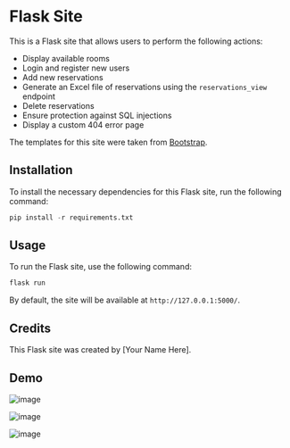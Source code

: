 # Flask Site

This is a Flask site that allows users to perform the following actions:

- Display available rooms
- Login and register new users
- Add new reservations
- Generate an Excel file of reservations using the `reservations_view` endpoint
- Delete reservations
- Ensure protection against SQL injections
- Display a custom 404 error page

The templates for this site were taken from [Bootstrap](https://getbootstrap.com/docs/5.3/examples/). 

## Installation

To install the necessary dependencies for this Flask site, run the following command:

```python
pip install -r requirements.txt
```

## Usage

To run the Flask site, use the following command:

```python
flask run
```
By default, the site will be available at `http://127.0.0.1:5000/`.

## Credits

This Flask site was created by [Your Name Here].

## Demo

![image](https://user-images.githubusercontent.com/71938499/219694125-d97addc1-0a29-4fae-bc08-11448776cca3.png)

![image](https://user-images.githubusercontent.com/71938499/219694191-eb4e927f-ea94-4610-a6cd-eea2b1503796.png)

![image](https://user-images.githubusercontent.com/71938499/219694432-334fef63-0356-4f38-b6be-3687a5cc2242.png)


